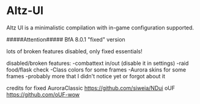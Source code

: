 # Altz-UI
Altz UI is a minimalistic compilation with in-game configuration supported.

#####Attention#####
BfA 8.0.1 "fixed" version

lots of broken features disabled, only fixed essentials!

disabled/broken features:
-combattext in/out (disable it in settings)
-raid food/flask check
-Class colors for some frames
-Aurora skins for some frames
-probably more that I didn't notice yet or forgot about it


credits for fixed 
AuroraClassic   https://github.com/siweia/NDui
oUF             https://github.com/oUF-wow
